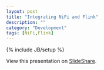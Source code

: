 ```yaml
---
layout: post
title: "Integrating NiFi and Flink"
description: ""
category: "Development"
tags: [NiFi,Flink]
---
```

{% include JB/setup %}

View this presentation on [SlideShare](http://www.slideshare.net/BryanBende/integrating-nifi-and-flink).
